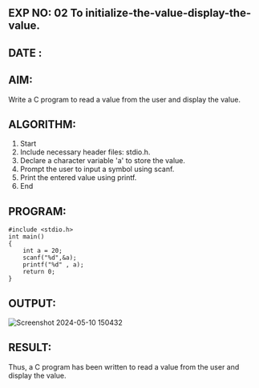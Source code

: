 ## EXP NO: 02  To initialize-the-value-display-the-value.
## DATE :
## AIM:
Write a C program to read a value from the user and display the value. 
## ALGORITHM:
1. Start 
2. Include necessary header files: stdio.h. 
3. Declare a character variable 'a' to store the value. 
4. Prompt the user to input a symbol using scanf. 
5. Print the entered value using printf. 
6. End
## PROGRAM:
```
#include <stdio.h>
int main()
{
    int a = 20;
    scanf("%d",&a);
    printf("%d" , a);
    return 0;
}
```
## OUTPUT:
![Screenshot 2024-05-10 150432](https://github.com/23005672/initialize-the-value-display-the-value./assets/138971519/9de276f2-6929-4a7c-abd1-485928de32cc)
## RESULT:
Thus, a C program has been written to read a value from the user and display the value. 
